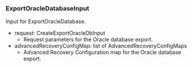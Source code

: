 ### ExportOracleDatabaseInput
Input for ExportOracleDatabase.

- request: CreateExportOracleDbInput
  - Request parameters for the Oracle database export.
- advancedRecoveryConfigMap: list of AdvancedRecoveryConfigMaps
  - Advanced Recovery Configuration map for the Oracle database export.
